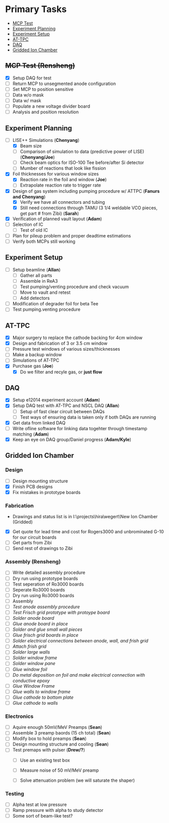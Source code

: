 # Primary Tasks
* [MCP Test](#MCP-Test)
* [Experiment Planning](#Experiment-Planning)
* [Experiment Setup](#Experiment-Setup)
* [AT-TPC](#AT_TPC)
* [DAQ](#DAQ)
* [Gridded Ion Chamber](#Gridded-Ion-Chamber)

## ~~MCP Test (**Rensheng**)~~
- [x] Setup DAQ for test
- [ ] Return MCP to unsegmented anode configuration
- [ ] Set MCP to position sensitive
- [ ] Data w/o mask
- [ ] Data w/ mask
- [ ] Populate a new voltage divider board
- [ ] Analysis and position resolution

## Experiment Planning
- [ ] LISE++ Simulations (**Chenyang**)
  - [x] Beam size
  - [ ] Comparison of simulation to data (predictive power of LISE) (**Chenyang/Joe**)
  - [ ] Check beam optics for ISO-100 Tee before/after Si detector
  - [ ] Mumber of reactions that look like fission
- [x] Foil thicknesses for various window sizes
  - [x] Reaction rate in the foil and window (**Joe**)
  - [ ] Extrapolate reaction rate to trigger rate
- [x] Design of gas system including pumping procedure w/ ATTPC (**Fanurs and Chenyang**)
  - [x] Verify we have all connectors and tubing
  - [x] Still need connections through TAMU (3 1/4 weldable VCO pieces, get part # from Zibi)  (**Sarah**)
- [x] Verification of planned vault layout (**Adam**)
- [ ] Selection of IC
  - [ ] Test of old IC
- [ ] Plan for pileup problem and proper deadtime estimations
- [ ] Verify both MCPs still working

## Experiment Setup
- [ ] Setup beamline (**Allan**)
  - [ ] Gather all parts
  - [ ] Assemble in ReA3
  - [ ] Test pumping/venting procedure and check vacuum
  - [ ] Move to vault and retest
  - [ ] Add detectors
- [ ] Modification of degrader foil for beta Tee
- [ ] Test pumping.venting procedure

## AT-TPC
- [x] Major surgery to replace the cathode backing for 4cm window
- [x] Design and fabrication of 3 or 3.5 cm window
- [ ] Pressure test windows of various sizes/thicknesses
- [ ] Make a backup window
- [ ] Simulations of AT-TPC
- [x] Purchase gas (**Joe**)
  - [x] Do we filter and recyle gas, or **just flow**

## DAQ
- [x] Setup e12014 experiment account (**Adam**)
- [x] Setup DAQ test with AT-TPC and NSCL DAQ (**Allan**)
  - [ ] Setup of fast clear circuit between DAQs
  - [ ] Test ways of ensuring data is taken only if both DAQs are running
- [x] Get data from linked DAQ
- [ ] Write ofline software for linking data togehter through timestamp matching (**Adam**)
- [x] Keep an eye on DAQ group/Daniel progress (**Adam/Kyle**)

## Gridded Ion Chamber

### Design
- [ ] Design mounting structure
- [x] Finish PCB designs
- [x] Fix mistakes in prototype boards

### Fabrication
* Drawings and status list is in I:\projects\hira\wegert\New Ion Chamber (Gridded)
- [x] Get quote for lead time and cost for Rogers3000 and unbrominated G-10 for our circuit boards
- [ ] Get parts from Zibi
- [ ] Send rest of drawings to Zibi

### Assembly (**Rensheng**)
- [ ] Write detailed assembly procedure
- [ ] Dry run using prototype boards
- [ ] Test seperation of Ro3000 boards
- [ ] Seperate Ro3000 boards
- [ ] Dry run using Ro3000 boards
- [ ] Assembly
- [ ] *Test anode assembly procedure*
- [ ] *Test Frisch grid prototype with protoype board*
- [ ] *Solder anode board*
- [ ] *Glue anode board in place*
- [ ] *Solder and glue small wall pieces*
- [ ] *Glue frisch grid boards in place*
- [ ] *Solder electrical connections between anode, wall, and frish grid*
- [ ] *Attach frish grid*
- [ ] *Solder large walls*
- [ ] *Solder window frame*
- [ ] *Solder window pane*
- [ ] *Glue window foil*
- [ ] *Do metal deposition on foil and make electrical connection with conductive epoxy*
- [ ] *Glue Window Frame*
- [ ] *Glue walls to window frame*
- [ ] *Glue cathode to bottom plate*
- [ ] *Glue cathode to walls*

### Electronics
- [ ] Aquire enough 50mV/MeV Preamps (**Sean**)
- [ ] Assemble 3 preamp baords (15 ch total) (**Sean**)
- [ ] Modify box to hold preamps (**Sean**)
- [ ] Design mounting structure and cooling (**Sean**)
- [ ] Test premaps with pulser (**Drew/?**)
  - [ ] Use an existing test box
  - [ ] Measure noise of 50 mV/MeV preamp
  - [ ] Solve attenuation problem (we will saturate the shaper)


### Testing
- [ ] Alpha test at low pressure
- [ ] Ramp pressure with alpha to study detector
- [ ] Some sort of beam-like test?
